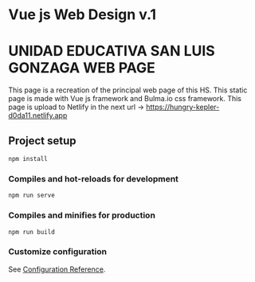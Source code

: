 # Vue js Web Design v.1

# UNIDAD EDUCATIVA SAN LUIS GONZAGA WEB PAGE

This page is a recreation of the principal web page of this HS. This static page is made with Vue js framework and Bulma.io css framework.
This page is upload to Netlify in the next url -> https://hungry-kepler-d0da11.netlify.app

## Project setup
```
npm install
```

### Compiles and hot-reloads for development
```
npm run serve
```

### Compiles and minifies for production
```
npm run build
```

### Customize configuration
See [Configuration Reference](https://cli.vuejs.org/config/).

